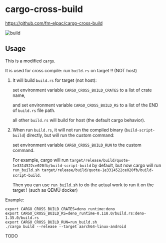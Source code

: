 # cargo-cross-build

<https://github.com/fm-elpac/cargo-cross-build>

![build](https://github.com/fm-elpac/cargo-cross-build/actions/workflows/build.yml/badge.svg)

## Usage

This is a modified [`cargo`](https://github.com/rust-lang/cargo).

It is used for cross compile: run `build.rs` on target !! (NOT host)

1. It will build `build.rs` for target (not host):

   set environment variable `CARGO_CROSS_BUILD_CRATES` to a list of crate name,

   and set environment variable `CARGO_CROSS_BUILD_RS` to a list of the END of
   `build.rs` file path.

   all other `build.rs` will build for host (the default cargo behavior).

2. When run `build.rs`, it will not run the compiled binary
   (`build-script-build`) directly, but will run the custom command:

   set environment variable `CARGO_CROSS_BUILD_RUN` to the custom command.

   For example, cargo will run
   `target/release/build/quote-1e3314522ce020fb/build-script-build` by default,
   but now cargo will run
   `run_build.sh target/release/build/quote-1e3314522ce020fb/build-script-build`.

   Then you can use `run_build.sh` to do the actual work to run it on the target
   ! (such as QEMU docker)

Example:

```
export CARGO_CROSS_BUILD_CRATES=deno_runtime:deno
export CARGO_CROSS_BUILD_RS=deno_runtime-0.118.0/build.rs:deno-1.35.0/build.rs
export CARGO_CROSS_BUILD_RUN=run_build.sh
./cargo build --release --target aarch64-linux-android
```

TODO
